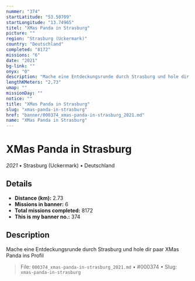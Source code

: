 ```yaml
---
nummer: "374"
startLatitude: "53.50709"
startLongitude: "13.74965"
titel: "XMas Panda in Strasburg"
picture: ""
region: "Strasburg (Uckermark)"
country: "Deutschland"
completed: "8172"
missions: "6"
date: "2021"
bg-link: ""
onyx: "0"
description: "Mache eine Entdeckungsrunde durch Strasburg und hole dir paar XMas Panda ins Profil"
lengthKMeters: "2,73"
umap: ""
missionDay: ""
notice: ""
title: "XMas Panda in Strasburg"
slug: "xmas-panda-in-strasburg"
href: "banner/000374_xmas-panda-in-strasburg_2021.md"
name: "XMas Panda in Strasburg"
---
```

# XMas Panda in Strasburg

*2021* • Strasburg (Uckermark) • Deutschland





## Details
- **Distance (km):** 2.73
- **Missions in banner:** 6
- **Total missions completed:** 8172
- **This is my banner no.:** 374



## Description
Mache eine Entdeckungsrunde durch Strasburg und hole dir paar XMas Panda ins Profil




> File: `000374_xmas-panda-in-strasburg_2021.md` • #000374 • Slug: `xmas-panda-in-strasburg`
